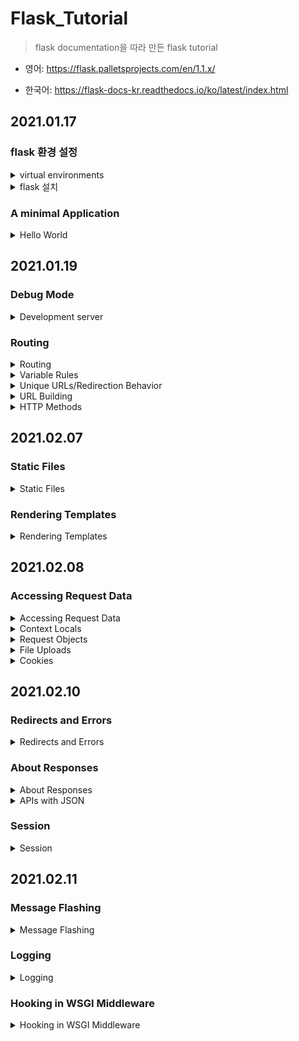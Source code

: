 # Flask_Tutorial

> flask documentation을 따라 만든 flask tutorial

- 영어: 
<https://flask.palletsprojects.com/en/1.1.x/>

- 한국어: 
<https://flask-docs-kr.readthedocs.io/ko/latest/index.html>

## 2021.01.17

### flask 환경 설정

<details>

<summary>virtual environments</summary>

- 프로젝트 디렉토리 내부에 가상환경 설치

- py -m venv venv

- . venv/Scripts/activate

  - 가상환경 실행
  
  - 가상환경 중단 시 deactivate
  
</details>

<details>

<summary>flask 설치</summary>

- 가상환경 실행 후 flask 설치

- pip install Flask

- pip install -U <https://github.com/pallets/flask/archive/master.tar.gz>
  
</details>

### A minimal Application

<details>

<summary>Hello World</summary>

```python
from flask import Flask
app = Flask(__name__)

@app.route('/')
def hello_world():
    return 'Hello, World!'
```

1. import Flask class

> from flask import Flask

- Flask class의 instance가 WSGI application으로 작동

- WSGI (Web Server Gateway Interface)

  - 파이썬에서 application이 web server와 통신하기 위한 interface

  - server, app 양단으로 나뉘어져 있음
  
    - server - Nginx, Apache

    - app - python script

  - WSGI request 처리를 위해서는 server에서 환경정보와 콜백함수를 app에 제공해야함

  - app은 그 요청을 처리하고 콜백함수를 통해 server에 응답

  > request -> web server -> WSGI Server (middleware) -> WSGI web application (Django, flask)

2. Flask instance 생성

> app - Flast(__name__)

- \_\_name__: application module이나 package의 이름

  - \_\_main__: main module에서 사용시 가지는 이름

- Flask가 템플릿이나 파일들의 위치를 알 수 있도록한다.

3. route()

> @app.route('/')

- 함수 시작이 될 URL을 매핑시켜준다.

4. 함수 선언

> def hello_world():
>
> return 'Hello, World!'

- '/' url에서 호출될 함수 선언

5. 서버 실행

- FLASK_APP 설정

  - export FLASK_APP=hello.py

- FLASK 서버 실행

  - flask run

</details>

## 2021.01.19

### Debug Mode

<details>

<summary>Development server</summary>

```shell
export FLASK_ENV=development
flask run
```

- FLASK_ENV: environment variable

  - development

1. activates the debugger

2. activates the automatic reloader

3. enables the devbug mode on the Flask application

※ development server guide: <https://flask.palletsprojects.com/en/1.1.x/server/#server>

</details>

### Routing

<details>

<summary>Routing</summary>

- hello2.py

```python
@app.route('/')
def index():
    return 'Index Page'

@app.route('/hello')
def hello():
    return 'Hello, World'
```

</details>

<details>

<summary>Variable Rules</summary>

```python
from markupsafe import escape

@app.route('/user/<username>')
def show_user_profile(username):
    # show the user profile for that user
    return 'User %s' % escape(username)

@app.route('/post/<int:post_id>')
def show_post(post_id):
    # show the post with the given id, the id is an integer
    return 'Post %d' % post_id

@app.route('/path/<path:subpath>')
def show_subpath(subpath):
    # show the subpath after /path/
    return 'Subpath %s' % escape(subpath)
```

- URL에 varaible section을 더할수 있다.

- <variable_name>을 URL에 사용시 variable_name을 argument로 수신하게 된다.

- <converte:variable_name>: converter를 option으로 사용가능

  - converter types: string(default), int, float, path, uuid

</details>

<details>

<summary>Unique URLs/Redirection Behavior</summary>

```python
@app.route('/projects/')
def projects():
    return 'The project page'

@app.route('/about')
def about():
    return 'The about page'
```

- '/projects/'의 경우 마지막 '/'없이 '/projects'로 접근시 '/prjects/로 redirect

- '/about'의 경우 '/about/'으로 접속시 404 Not Found 발생

</details>

<details>

<summary>URL Building</summary>

- url_for()

  - 첫번째 argument로 함수의 이름을 입력받는다.

  - keyword argument를 option으로 추가입력.

```python
from flask import Flask, url_for
from markupsafe import escape

app = Flask(__name__)

@app.route('/')
def index():
    return 'index'

@app.route('/login')
def login():
    return 'login'

@app.route('/user/<username>')
def profile(username):
    return '{}\'s profile'.format(escape(username))

with app.test_request_context():
    print(url_for('index'))
    print(url_for('login'))
    print(url_for('login', next='/'))
    print(url_for('profile', username='John Doe'))
```

</details>

<details>

<summary>HTTP Methods</summary>

```python
from flask import request

@app.route('/login', methods=['GET', 'POST'])
def login():
    if request.method == 'POST':
        return do_the_login()
    else:
        return show_the_login_form()
```

- route()의 default method는 GET

- route()의 argument로 GET, POST 사용

</details>

## 2021.02.07

### Static Files

<details>

<summary>Static Files</summary>

- static file 사용 시 패키지 내부에 static 폴더 생성하고 static file들을 위치시켜 사용한다.

```python
url_for('static', filename='style.css')
```

</details>

### Rendering Templates

<details>

<summary>Rendering Templates</summary>

- Flask는 Jinja2 Template을 자동으로 설정한다. (<https://jinja.palletsprojects.com/en/2.11.x/>)

- render_template()

  - template rendering시 사용하는 method

  - flask.render_template(template_name_or_list, **context)

    - tamplate_name_or_list: 사용하려는 템플릿 이름

    - context: template context에서 사용할 변수

  - <https://flask.palletsprojects.com/en/1.1.x/api/#flask.render_template>

  ```python
  from flask import render_template

  @app.route('/hello/')
  @app.route('/hello/<name>')
  def hello(name=None):
      return render_template('hello.html', name=name)
  ```

  - flask는 templates 폴더에서 hello.html을 찾는다.

  - hello.html template의 name 변수에 hello함수에서의 name 값 사용

- get_flashed_messages()

  - <https://flask.palletsprojects.com/en/1.1.x/api/#flask.get_flashed_messages>

  - template안에서 request, session, g object 접근하여 사용 가능

</details>

## 2021.02.08

### Accessing Request Data

<details>

<summary>Accessing Request Data</summary>

- request 객체 - 전역객체

</details>

<details>

<summary>Context Locals</summary>

</details>

<details>

<summary>Request Objects</summary>

```python
from flask import request

@app.route('/login', methods=['POST', 'GET'])
def login():
    error = None
    if request.method == 'POST':
        if valid_login(request.form['username'],
                       request.form['password']):
            return log_the_user_in(request.form['username'])
        else:
            error = 'Invalid username/password'
    # the code below is executed if the request method
    # was GET or the credentials were invalid
    return render_template('login.html', error=error)
```

- method 속성으로 request method 접근 가능

- form 속성으로 사용해서 data 사용

- key가 존재하지 않는 data 접근 시 key error -> HTTP 400 (Bad Request) 발생

```python
searchword = request.args.get('key', '')
```

- args 속성을 통해서 url parameter에 접근 가능

</details>

<details>

<summary>File Uploads</summary>

- files attribute를 통해서 file data 접근 가능

- upload된 각 파일들은 그 dictionary안에 저장되어 있다.

- save() method를 이용해서 서버 시스템에 저장가능

  - save(file_path)

```python
from flask import request

@app.route('/upload', methods=['GET', 'POST'])
def upload_file():
    if request.method == 'POST':
        f = request.files['the_file']
        f.save('/var/www/uploads/uploaded_file.txt')
```

- filenames attribute를 통해서 file 이름 접근

```python
from flask import request
from werkzeug import secure_filename

@app.route('/upload', methods=['GET', 'POST'])
def upload_file():
    if request.method == 'POST':
        f = request.files['the_file']
        f.save('/var/www/uploads/' + secure_filename(f.filename))
```

</details>

<details>

<summary>Cookies</summary>

- cookies attribute를 통해서 cookies 접근

- set_cookie(): response 객체의 cookie를 설정

- read cookies

```python
from flask import request

@app.route('/')
def index():
    username = request.cookies.get('username')
    # use cookies.get(key) instead of cookies[key] to not get a
    # KeyError if the cookie is missing.
```

- write cookies

```python
from flask import make_response

@app.route('/')
def index():
    resp = make_response(render_template(...))
    resp.set_cookie('username', 'the username')
    return resp
```

</details>

## 2021.02.10

### Redirects and Errors

<details>

<summary>Redirects and Errors</summary>

- redirect(): 다른 엔드포인트로 redirect

- abort(): 에러코드와 함께 요청을 중단

```python
from flask import abort, redirect, url_for

# root url로 접근시 /login으로 redirect
@app.route('/')
def index():
    return redirect(url_for('login'))

# /login 접근시 에러코드 401로 요청중단
@app.route('/login')
def login():
    abort(401)
    # this_is_never_executed()
```

- errorhandler(): errorhandler 데코레이터를 사용하여 에러페이지 변경

```python
from flask import render_template

@app.errorhandler(404)
def page_not_found(error):
    return render_template('page_not_found.html'), 404
    # render_template 뒤의 404는 페이지의 상태코드가 404가 되어야한다는 것을 flask에 말해준다. 기본적으로 200으로 설정되어있다. (200, OK)
```

</details>

### About Responses

<details>

<summary>About Responses</summary>

- view function의 return value는 자동으로 response 객체로 변환된다.

- return value가 string인 경우 200 OK 상태코드와 test/html mimtype


```python
@app.errorhandler(404)
def not_found(error):
    resp = make_response(render_template('error.html'), 404)
    resp.headers['X-Something'] = 'A value'
    return resp
```

</details>

<details>

<summary>APIs with JSON</summary>

- response 포맷으로 JSON 형식을 사용

```python
def me_api():
    user = get_current_user()
    return {
        "username": user.username,
        "theme": user.theme,
        "image": url_for("user_image", filename=user.image),
    }
```

</details>

### Session

<details>

<summary>Session</summary>

- Session 객체

  - Session 사용을 위해서는 비밀키 사용 필요

  - 비밀키를 모르면 cookie를 조회만 가능. 변경은 불가능.

```python
from flask import Flask, session, redirect, url_for, escape, request

app = Flask(__name__)

@app.route('/')
def index():
    if 'username' in session:
        return 'Logged in as %s' % escape(session['username'])
    return 'You are not logged in'

@app.route('/login', methods=['GET', 'POST'])
def login():
    if request.method == 'POST':
        session['username'] = request.form['username']
        return redirect(url_for('index'))
    return '''
        <form action="" method="post">
            <p><input type=text name=username>
            <p><input type=submit value=Login>
        </form>
    '''

@app.route('/logout')
def logout():
    # remove the username from the session if it's there
    session.pop('username', None)
    return redirect(url_for('index'))

# set the secret key.  keep this really secret:
app.secret_key = 'A0Zr98j/3yX R~XHH!jmN]LWX/,?RT'
```

</details>

## 2021.02.11

### Message Flashing

<details>

<summary>Message Flashing</summary>

- flashing system은 request의 끝과 그 바로 다음 request에 접근할 떄 메시지를 기록할 수 있도록 한다.

- flash(): 메세지를 flash

- get_flashed_messages(): 메세지를 가져오기 위해서 템플릿에서 사용할 수 있는 메소드

- <https://flask-docs-kr.readthedocs.io/ko/latest/patterns/flashing.html#message-flashing-pattern>

</details>

### Logging

<details>

<summary>Logging</summary>

- logger를 사용해서 로그 출력

```python
app.logger.debug('A value for debugging')
app.logger.warning('A warning occurred (%d apples)', 42)
app.logger.error('An error occurred')
```

</details>

### Hooking in WSGI Middleware

<details>

<summary>Hooking in WSGI Middleware</summary>

```python
from werkzeug.middleware.proxy_fix import ProxyFix
app.wsgi_app = ProxyFix(app.wsgi_app)
```

</details>
